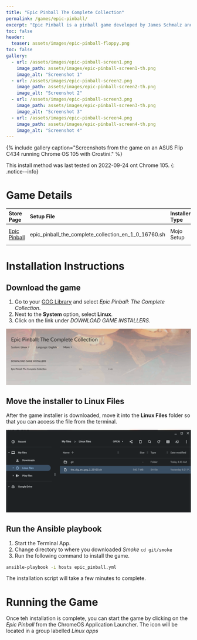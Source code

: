 ```yaml
---
title: "Epic Pinball The Complete Collection"
permalink: /games/epic-pinball/
excerpt: "Epic Pinball is a pinball game developed by James Schmalz and published by Epic MegaGames."
toc: false
header:
  teaser: assets/images/epic-pinball-floppy.png
toc: false
gallery:
  - url: /assets/images/epic-pinball-screen1.png
    image_path: assets/images/epic-pinball-screen1-th.png
    image_alt: "Screenshot 1"
  - url: /assets/images/epic-pinball-screen2.png
    image_path: assets/images/epic-pinball-screen2-th.png
    image_alt: "Screenshot 2"
  - url: /assets/images/epic-pinball-screen3.png
    image_path: assets/images/epic-pinball-screen3-th.png
    image_alt: "Screenshot 3"
  - url: /assets/images/epic-pinball-screen4.png
    image_path: assets/images/epic-pinball-screen4-th.png
    image_alt: "Screenshot 4"
---
```


{% include gallery caption="Screenshots from the game on an ASUS Flip C434 running Chrome OS 105 with Crostini." %}

This install method was last tested on 2022-09-24 ont Chrome 105.
{: .notice--info}

# Game Details

| Store Page | Setup File | Installer Type | Game Engine |
|:--|:--|:--|:--|
|[Epic Pinball <i class="fas fa-external-link-alt"></i>](https://www.gog.com/game/epic_pinball_the_complete_collection)| epic_pinball_the_complete_collection_en_1_0_16760.sh | Mojo Setup | [DosBox <i class="fas fa-external-link-alt"></i>](https://www.dosbox.com/) (Open-Source) |

# Installation Instructions

## Download the game

1. Go to your [GOG Library](https://www.gog.com/en/account) and select *Epic Pinball: The Complete Collection*.
2. Next to the **System** option, select **Linux**.
3. Click on the link under *DOWNLOAD GAME INSTALLERS*.

![Epic Pinball Download page](/assets/images/epic-pinball-download.png)

## Move the installer to Linux Files

After the game installer is downloaded, move it into the **Linux Files** folder so that you can access the file from the terminal.

![Epic Pinball installer files](/assets/images/dig-files.png)

## Run the Ansible playbook

1. Start the Terminal App.
2. Change directory to where you downloaded *Smoke* `cd git/smoke`
3. Run the following command to install the game.

~~~bash
ansible-playbook -i hosts epic_pinball.yml
~~~

The installation script will take a few minutes to complete.

# Running the Game

Once teh installation is complete, you can start the game by clicking on the *Epic Pinball* from the ChromeOS Application Launcher.  The icon will be located in a group labelled *Linux apps*

